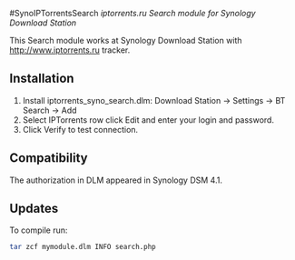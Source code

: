 #SynoIPTorrentsSearch
*iptorrents.ru Search module for Synology Download Station*

This Search module works at Synology Download Station with http://www.iptorrents.ru tracker.

## Installation

1. Install iptorrents_syno_search.dlm: Download Station -> Settings -> BT Search -> Add
2. Select IPTorrents row click Edit and enter your login and password.
3. Click Verify to test connection.


## Compatibility

The authorization in DLM appeared in Synology DSM 4.1.

## Updates

To compile run:
````bash
tar zcf mymodule.dlm INFO search.php
````
